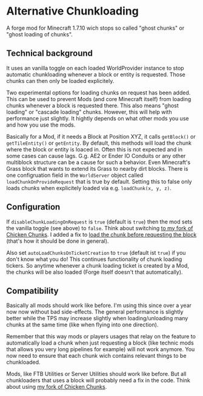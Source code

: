 # Alternative Chunkloading

A forge mod for Minecraft 1.7.10 wich stops so called "ghost chunks" or "ghost loading of chunks".

## Technical background

It uses an vanilla toggle on each loaded WorldProvider instance to stop automatic chunkloading whenever a block or entity is requested. Those chunks can then only be loaded explicitely.

Two experimental options for loading chunks on request has been added.
This can be used to prevent Mods (and core Minecraft itself) from loading chunks whenever a block is requested there. This also means "ghost loading" or "cascade loading" chunks.
However, this will help with performance just slightly. It hightly depends on what other mods you use and how you use the mods.

Basically for a Mod, if it needs a Block at Position XYZ, it calls `getBlock()` or `getTileEntity()` or `getEntity`. By default, this methods will load the chunk where the block or entity is loaced in. Often this is not expected and in some cases can cause lags. G.g. AE2 or Ender IO Conduits or any other multiblock structure can be a cause for such a behavior. Even Minecraft's Grass block that wants to extend its Grass to nearby dirt blocks.
There is one configruation field in the `WorldServer` object called `loadChunkOnProvideRequest` that is true by default. Setting this to false only loads chunks when explicitely loaded via e.g. `loadChunk(x, y, z)`.

## Configuration

If `disableChunkLoadingOnRequest` is `true` (default is `true`) then the mod sets the vanilla toggle (see above) to `false`.
Think about switching [to my fork of Chicken Chunks](https://github.com/Pilzinsel64/ChickenChunks/). I added a fix to [load the chunk before requesting the block](https://github.com/LITW-Refined-New-Stories/ChickenChunks/commit/f0b54095567591b799a90fc2bade1ba5ad5e3c96) (that's how it should be done in general).

Also set `autoLoadChunksOnTicketCreation` to `true` (default ist `true`) if you don't know what you do!
This continues functionality of chunk loading tickers. So anytime whenever a chunk loading ticket is created by a Mod, the chunks will be also loaded (Forge itself doesn't that automatically).

## Compatibility

Basically all mods should work like before. I'm using this since over a year now now without bad side-effects. The general performance is slightly better while the TPS may increase slightly when loading/unloading many chunks at the same time (like when flying into one direction).

Remember that this way mods or players usages that relay on the feature to automatically load a chunk when just requesting a block (like technic mods that allows you very long pipelines for example) will not work anymore. You now need to ensure that each chunk wich contains relevant things to be chunkloaded.

Mods, like FTB Utilities or Server Utilities should work like before. But all chunkloaders that uses a block will probably need a fix in the code. Think about using [my fork of Chicken Chunks](https://github.com/Pilzinsel64/ChickenChunks/).
